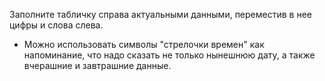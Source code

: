 Заполните табличку справа актуальными данными, переместив в нее цифры и слова слева.
* Можно использовать символы "стрелочки времен" как напоминание, что надо сказать не только нынешнюю дату, а также вчерашние и завтрашние данные. 
